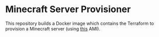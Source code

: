 # Minecraft Server Provisioner

This repository builds a Docker image which contains the Terraform to provision a Minecraft server 
(using [this](https://github.com/landgrafjacob/minecraft-server-img) AMI).